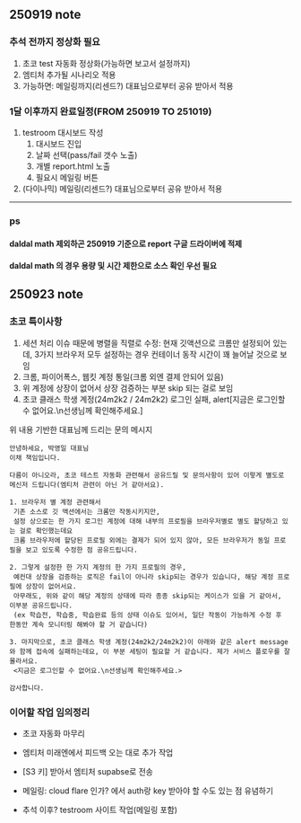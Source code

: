 ## 250919 note

### 추석 전까지 정상화 필요
1. 초코  test 자동화 정상화(가능하면 보고서 설정까지)
2. 엠티처 추가될 시나리오 적용
3. 가능하면: 메일링까지(리센드?) 대표님으로부터 공유 받아서 적용


### 1달 이후까지 완료일정(FROM 250919 TO 251019)
1. testroom 대시보드 작성
   1. 대시보드 진입
   2. 날짜 선택(pass/fail 갯수 노출)
   3. 개별 report.html 노출
   4. 필요시 메일링 버튼
2. (다이나믹) 메일링(리센드?) 대표님으로부터 공유 받아서 적용

---

### ps

#### daldal math 제외하곤 250919 기준으로 report 구글 드라이버에 적제
#### daldal math 의 경우 용량 및 시간 제한으로 소스 확인 우선 필요


## 250923 note

### 초코 특이사항
1. 세션 처리 이슈 때문에 병렬을 직렬로 수정: 현재 깃액션으로 크롬만 설정되어 있는데, 3가지 브라우저 모두 설정하는 경우 컨테이너 동작 시간이 꽤 늘어날 것으로 보임
2. 크롬, 파이어폭스, 웹킷 계정 통일(크롬 외엔 결제 안되어 있음)
3. 위 계정에 상장이 없어서 상장 검증하는 부분 skip 되는 걸로 보임
4. 초코 클래스 학생 계정(24m2k2 / 24m2k2) 로그인 실패, alert[지금은 로그인할 수 없어요.\n선생님께 확인해주세요.]

위 내용 기반한 대표님께 드리는 문의 메시지

```
안녕하세요, 박영일 대표님
이채 책임입니다.

다름이 아니오라, 초코 테스트 자동화 관련해서 공유드릴 및 문의사항이 있어 이렇게 별도로 메신저 드립니다(엠티처 관련이 아닌 거 같아서요).

1. 브라우저 별 계정 관련해서
 기존 소스로 깃 액션에서는 크롬만 작동시키지만, 
 설정 상으로는 한 가지 로그인 계정에 대해 내부의 프로필을 브라우저별로 별도 할당하고 있는 걸로 확인했는데요
 크롬 브라우저에 할당된 프로필 외에는 결제가 되어 있지 않아, 모든 브라우저가 동일 프로필을 보고 있도록 수정한 점 공유드립니다.

2. 그렇게 설정한 한 가지 계정의 한 가지 프로필의 경우,
 예컨대 상장을 검증하는 로직은 fail이 아니라 skip되는 경우가 있습니다, 해당 계정 프로필에 상장이 없어서요.
 아무래도, 위와 같이 해당 계정의 상태에 따라 종종 skip되는 케이스가 있을 거 같아서, 이부분 공유드립니다.
 (ex 학습전, 학습중, 학습완료 등의 상태 이슈도 있어서, 일단 작동이 가능하게 수정 후 한동안 계속 모니터링 해봐야 할 거 같습니다)

3. 마지막으로, 초코 클래스 학생 계정(24m2k2/24m2k2)이 아래와 같은 alert message와 함께 접속에 실패하는데요, 이 부분 세팅이 필요할 거 같습니다. 제가 서비스 플로우를 잘 몰라서요.
 <지금은 로그인할 수 없어요.\n선생님께 확인해주세요.>

감사합니다.
```

### 이어할 작업 임의정리
- 초코 자동화 마무리
- 엠티처 미래엔에서 피드백 오는 대로 추가 작업
- [S3 키] 받아서 엠티처 supabse로 전송
- 메일링: cloud flare 인가? 에서 auth랑 key 받아야 할 수도 있는 점 유념하기

- 추석 이후? testroom 사이트 작업(메일링 포함)